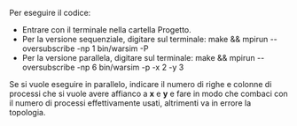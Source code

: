 Per eseguire il codice:

  - Entrare con il terminale nella cartella Progetto.
  - Per la versione sequenziale, digitare sul terminale:
  make && mpirun --oversubscribe -np 1 bin/warsim -P
  - Per la versione parallela, digitare sul terminale:
  make && mpirun --oversubscribe -np 6 bin/warsim -p -x 2 -y 3

Se si vuole eseguire in parallelo, indicare il numero di righe e colonne di processi che si vuole avere affianco a __x__ e __y__ e fare in modo che combaci con il numero di processi effettivamente usati, altrimenti va in errore la topologia.